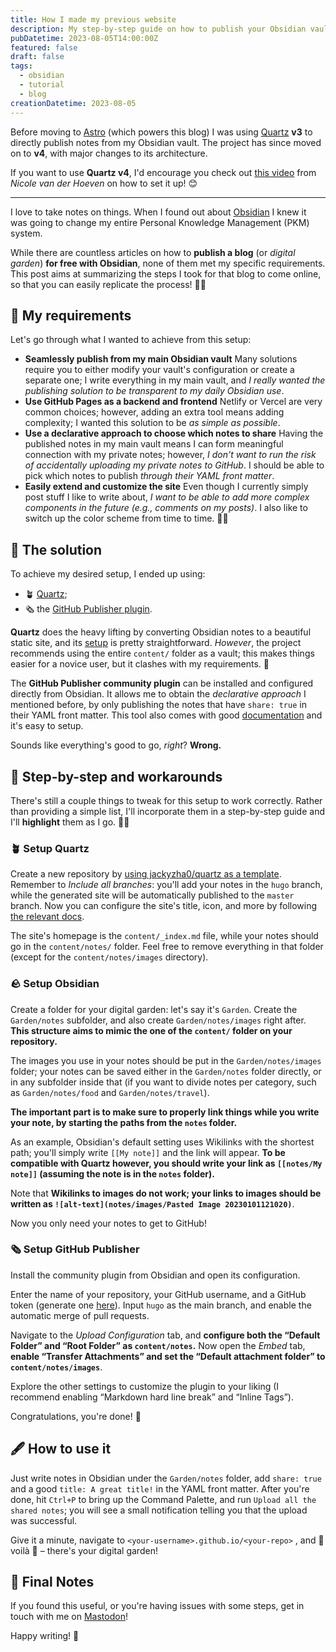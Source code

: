 ```yaml
---
title: How I made my previous website
description: My step-by-step guide on how to publish your Obsidian vault through Quartz v3.
pubDatetime: 2023-08-05T14:00:00Z
featured: false
draft: false
tags:
  - obsidian
  - tutorial
  - blog
creationDatetime: 2023-08-05
---
```


Before moving to [Astro](https://astro.build/) (which powers this blog) I was using [Quartz](https://quartz.jzhao.xyz/) **v3** to directly publish notes from my Obsidian vault. The project has since moved on to **v4**, with major changes to its architecture.

If you want to use **Quartz v4**, I'd encourage you check out [this video](https://www.youtube.com/watch?v=6s6DT1yN4dw&t=227s) from _Nicole van der Hoeven_ on how to set it up! 😊

---

I love to take notes on things. When I found out about [Obsidian](https://obsdian.md) I knew it was going to change my entire Personal Knowledge Management (PKM) system.

While there are countless articles on how to **publish a blog** (or _digital garden_) **for free with Obsidian**, none of them met my specific requirements. This post aims at summarizing the steps I took for that blog to come online, so that you can easily replicate the process! 💪🏻

## 📝 My requirements

Let's go through what I wanted to achieve from this setup:

- **Seamlessly publish from my main Obsidian vault**
  Many solutions require you to either modify your vault's configuration or create a separate one; I write everything in my main vault, and _I really wanted the publishing solution to be transparent to my daily Obsidian use_.
- **Use GitHub Pages as a backend and frontend**
  Netlify or Vercel are very common choices; however, adding an extra tool means adding complexity; I wanted this solution to be _as simple as possible_.
- **Use a declarative approach to choose which notes to share**
  Having the published notes in my main vault means I can form meaningful connection with my private notes; however, _I don't want to run the risk of accidentally uploading my private notes to GitHub_. I should be able to pick which notes to publish _through their YAML front matter_.
- **Easily extend and customize the site**
  Even though I currently simply post stuff I like to write about, _I want to be able to add more complex components in the future (e.g., comments on my posts)_. I also like to switch up the color scheme from time to time. 🤷🏻

## 🎉 The solution

To achieve my desired setup, I ended up using:

- 🪴 [Quartz](https://quartz.jzhao.xyz/);
- 🗞️ the [GitHub Publisher plugin](https://github.com/ObsidianPublisher/obsidian-github-publisher).

**Quartz** does the heavy lifting by converting Obsidian notes to a beautiful static site, and its [setup](https://quartz.jzhao.xyz/notes/setup/) is pretty straightforward. _However_, the project recommends using the entire `content/` folder as a vault; this makes things easier for a novice user, but it clashes with my requirements. 💢

The **GitHub Publisher community plugin** can be installed and configured directly from Obsidian. It allows me to obtain the _declarative approach_ I mentioned before, by only publishing the notes that have `share: true` in their YAML front matter. This tool also comes with good [documentation](https://obsidian-publisher.netlify.app/plugin/) and it's easy to setup.

Sounds like everything's good to go, _right_?
**Wrong.**

## 👣 Step-by-step and workarounds

There's still a couple things to tweak for this setup to work correctly. Rather than providing a simple list, I'll incorporate them in a step-by-step guide and I'll **highlight** them as I go. 👏🏻

### 🪴 Setup Quartz

Create a new repository by [using jackyzha0/quartz as a template](https://github.com/new?template_name=quartz&template_owner=jackyzha0). Remember to _Include all branches_: you'll add your notes in the `hugo` branch, while the generated site will be automatically published to the `master` branch. Now you can configure the site's title, icon, and more by following [the relevant docs](https://quartz.jzhao.xyz/notes/config).

The site's homepage is the `content/_index.md` file, while your notes should go in the `content/notes/` folder. Feel free to remove everything in that folder (except for the `content/notes/images` directory).

### 🪨 Setup Obsidian

Create a folder for your digital garden: let's say it's `Garden`. Create the `Garden/notes` subfolder, and also create `Garden/notes/images` right after. **This structure aims to mimic the one of the `content/` folder on your repository.**

The images you use in your notes should be put in the `Garden/notes/images` folder; your notes can be saved either in the `Garden/notes` folder directly, or in any subfolder inside that (if you want to divide notes per category, such as `Garden/notes/food` and `Garden/notes/travel`).

**The important part is to make sure to properly link things while you write your note, by starting the paths from the `notes` folder.**

As an example, Obsidian's default setting uses Wikilinks with the shortest path; you'll simply write `[[My note]]` and the link will appear. **To be compatible with Quartz however, you should write your link as `[[notes/My note]]` (assuming the note is in the `notes` folder).**

Note that **Wikilinks to images do not work; your links to images should be written as `![alt-text](notes/images/Pasted Image 20230101121020)`**.

Now you only need your notes to get to GitHub!

### 🗞️ Setup GitHub Publisher

Install the community plugin from Obsidian and open its configuration.

Enter the name of your repository, your GitHub username, and a GitHub token (generate one [here](https://github.com/settings/tokens/new?scopes=repo,workflow)). Input `hugo` as the main branch, and enable the automatic merge of pull requests.

Navigate to the _Upload Configuration_ tab, and **configure both the “Default Folder” and “Root Folder” as `content/notes`.** Now open the _Embed_ tab, **enable “Transfer Attachments” and set the “Default attachment folder” to `content/notes/images`**.

Explore the other settings to customize the plugin to your liking (I recommend enabling “Markdown hard line break” and “Inline Tags”).

Congratulations, you're done! 🥳

## 🖋️ How to use it

Just write notes in Obsidian under the `Garden/notes` folder, add `share: true` and a good `title: A great title!` in the YAML front matter. After you're done, hit `Ctrl+P` to bring up the Command Palette, and run `Upload all the shared notes`; you will see a small notification telling you that the upload was successful.

Give it a minute, navigate to `<your-username>.github.io/<your-repo>` , and 💫 voilà 💫 – there's your digital garden!

## 🦆 Final Notes

If you found this useful, or you're having issues with some steps, get in touch with me on [Mastodon](https://mastodon.social/@lucabello)!

Happy writing! 🌈

